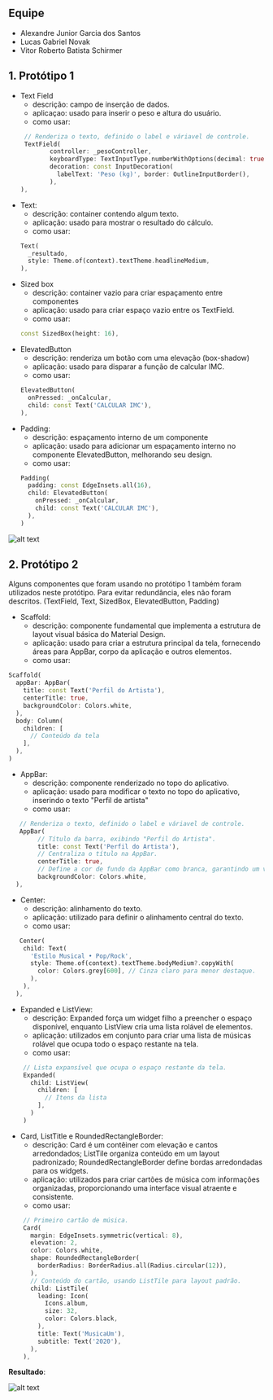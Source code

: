## Equipe

- Alexandre Junior Garcia dos Santos
- Lucas Gabriel Novak
- Vitor Roberto Batista Schirmer

## 1. Protótipo 1

- Text Field
  - descrição: campo de inserção de dados.
  - aplicaçao: usado para inserir o peso e altura do usuário.
  - como usar:
  ```dart
   // Renderiza o texto, definido o label e váriavel de controle.
   TextField(
          controller: _pesoController,
          keyboardType: TextInputType.numberWithOptions(decimal: true),
          decoration: const InputDecoration(
            labelText: 'Peso (kg)', border: OutlineInputBorder(),
          ),
  ),
  ```
- Text:
  - descrição: container contendo algum texto.
  - aplicação: usado para mostrar o resultado do cálculo.
  - como usar:
  ```dart
  Text(
    _resultado,
    style: Theme.of(context).textTheme.headlineMedium,
  ),
  ```
- Sized box
  - descrição: container vazio para criar espaçamento entre componentes
  - aplicação: usado para criar espaço vazio entre os TextField.
  - como usar:
  ```dart
  const SizedBox(height: 16),
  ```
- ElevatedButton
  - descrição: renderiza um botão com uma elevação (box-shadow)
  - aplicação: usado para disparar a função de calcular IMC.
  - como usar:
  ```dart
  ElevatedButton(
    onPressed: _onCalcular,
    child: const Text('CALCULAR IMC'),
  ),
  ```
- Padding:
  - descrição: espaçamento interno de um componente
  - aplicação: usado para adicionar um espaçamento interno no componente ElevatedButton, melhorando seu design.
  - como usar:
  ```dart
  Padding(
    padding: const EdgeInsets.all(16),
    child: ElevatedButton(
      onPressed: _onCalcular,
      child: const Text('CALCULAR IMC'),
    ),
  )
  ```

![alt text](assets/image2.png)

## 2. Protótipo 2 
Alguns componentes que foram usando no protótipo 1 também foram utilizados neste protótipo. Para evitar redundância, eles não foram descritos. (TextField, Text, SizedBox, ElevatedButton, Padding)

- Scaffold:
  - descrição: componente fundamental que implementa a estrutura de layout visual básica do Material Design.
  - aplicação: usado para criar a estrutura principal da tela, fornecendo áreas para AppBar, corpo da aplicação e outros elementos.
  - como usar: 

```dart
Scaffold(
  appBar: AppBar(
    title: const Text('Perfil do Artista'),
    centerTitle: true,
    backgroundColor: Colors.white,
  ),
  body: Column(
    children: [
      // Conteúdo da tela
    ],
  ),
)
```

- AppBar:
  - descrição: componente renderizado no topo do aplicativo.
  - aplicação: usado para modificar o texto no topo do aplicativo, inserindo o texto "Perfil de artista"
  - como usar: 

```dart
   // Renderiza o texto, definido o label e váriavel de controle.
   AppBar(
        // Título da barra, exibindo "Perfil do Artista".
        title: const Text('Perfil do Artista'),
        // Centraliza o título na AppBar.
        centerTitle: true,
        // Define a cor de fundo da AppBar como branca, garantindo um visual limpo.
        backgroundColor: Colors.white,
  ),
```

- Center:
  - descrição: alinhamento do texto.
  - aplicação: utilizado para definir o alinhamento central do texto.
  - como usar: 

```dart
   Center(
    child: Text(
      'Estilo Musical • Pop/Rock', 
      style: Theme.of(context).textTheme.bodyMedium?.copyWith(
        color: Colors.grey[600], // Cinza claro para menor destaque.
      ),
    ),
  ),
```

- Expanded e ListView:
  - descrição: Expanded força um widget filho a preencher o espaço disponível, enquanto ListView cria uma lista rolável de elementos.
  - aplicação: utilizados em conjunto para criar uma lista de músicas rolável que ocupa todo o espaço restante na tela.
  - como usar: 

```dart
    // Lista expansível que ocupa o espaço restante da tela.
    Expanded(
      child: ListView(
        children: [
          // Itens da lista
        ],
      )
    )
```

- Card, ListTitle e RoundedRectangleBorder:
  - descrição: Card é um contêiner com elevação e cantos arredondados; ListTile organiza conteúdo em um layout padronizado; RoundedRectangleBorder define bordas arredondadas para os widgets.
  - aplicação: utilizados para criar cartões de música com informações organizadas, proporcionando uma interface visual atraente e consistente.
  - como usar: 

```dart
    // Primeiro cartão de música.
    Card(
      margin: EdgeInsets.symmetric(vertical: 8),
      elevation: 2,
      color: Colors.white,
      shape: RoundedRectangleBorder(
        borderRadius: BorderRadius.all(Radius.circular(12)),
      ),
      // Conteúdo do cartão, usando ListTile para layout padrão.
      child: ListTile(
        leading: Icon(
          Icons.album,
          size: 32, 
          color: Colors.black, 
        ),
        title: Text('MusicaUm'),
        subtitle: Text('2020'),
      ),
    ),
```
  
**Resultado**:

![alt text](assets/image3.png)
